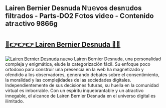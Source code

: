 ## Lairen Bernier Desnuda N𝚞𝚎vos desn𝚞dos filtr𝚊dos - Parts-DO2 F𝚘tos vid𝚎o - C𝚘ntenido atr𝚊ctivo 9866g

# <h2><a href="http://mb8g9v.tromn.icu/?c=Lairen+Bernier+Desnuda">🔗👉👉👉 Lairen Bernier Desnuda 🔗🔗</a></h2>

[![Lairen Bernier Desnuda nuevo](https://i.imgur.com/pEAQMta.gif)](http://mb8g9v.tromn.icu/?c=Lairen+Bernier+Desnuda)
Lairen Bernier Desnuda, una personalidad compleja y enigmática, elude la categorización fácil. Su enfoque poco ortodoxo para construir una presencia en la web ha magnetizado y ofendido a los observadores, generando debates sobre el consentimiento, la moralidad y las complejidades de las sociedades digitales. Independientemente de sus decisiones futuras, su huella en la comunidad virtual es imborrable. Con un espíritu inquebrantable y un atractivo innegable, el alcance de Lairen Bernier Desnuda en el universo digital es ilimitado.

